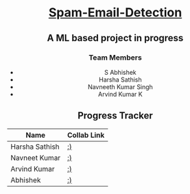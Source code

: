 <div align = "center">
  

# [Spam-Email-Detection](#)

## A ML based project in progress

### Team Members

- S Abhishek
- Harsha Sathish
- Navneeth Kumar Singh
- Arvind Kumar K


## Progress Tracker

| Name           | Collab Link |
|----------------|---------------|
| Harsha Sathish   | [:)]() |  
| Navneet Kumar    | [:)]() |  
| Arvind Kumar    | [:)]()  |  
| Abhishek   | [:)](https://colab.research.google.com/drive/1hg2pC4aq4lhtSATaeezP-JyF63JoXzNi?usp=sharing)  |
</div>

